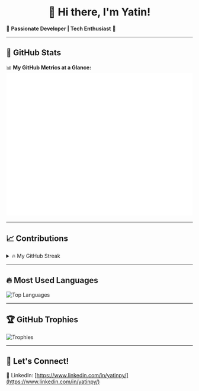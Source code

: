 <h1 align="center">👋 Hi there, I'm Yatin!</h1>

🌟 **Passionate Developer | Tech Enthusiast** 🌟

---

## 🚀 GitHub Stats

📊 **My GitHub Metrics at a Glance:**  
![Metrics](https://github.com/y471n/y471n/blob/main/github-metrics.svg)

---

## 📈 Contributions

<details>
  <summary>🔥 My GitHub Streak</summary>
  <p align="center">
    <img src="https://github-readme-streak-stats.herokuapp.com/?user=y471n&theme=radical&hide_border=true" />
  </p>
</details>

---

## 🔥 Most Used Languages

![Top Languages](https://github.com/y471n/github-metrics/blob/main/languages.svg)

---

## 🏆 GitHub Trophies

![Trophies](https://github-profile-trophy.vercel.app/?username=y471n&theme=dracula&column=4)

---

## 💬 Let's Connect!

🔗 LinkedIn: [https://www.linkedin.com/in/yatinpy/](https://www.linkedin.com/in/yatinpy/)
